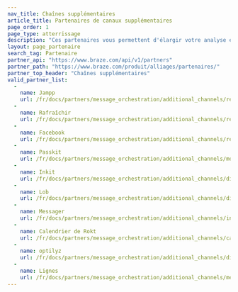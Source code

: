 ```yaml
---
nav_title: Chaînes supplémentaires
article_title: Partenaires de canaux supplémentaires
page_order: 1
page_type: atterrissage
description: "Ces partenaires vous permettent d'élargir votre analyse et vos communications en utilisant des canaux autres que ceux fournis par Braze."
layout: page_partenaire
search_tag: Partenaire
partner_api: "https://www.braze.com/api/v1/partners"
partner_path: "https://www.braze.com/produit/alliages/partenaires/"
partner_top_header: "Chaînes supplémentaires"
valid_partner_list:
  - 
    name: Jampp
    url: /fr/docs/partners/message_orchestration/additional_channels/retargeting/jampp/
  - 
    name: Rafraîchir
    url: /fr/docs/partners/message_orchestration/additional_channels/retargeting/remerge/
  - 
    name: Facebook
    url: /fr/docs/partners/message_orchestration/additional_channels/retargeting/facebook/
  - 
    name: Passkit
    url: /fr/docs/partners/message_orchestration/additional_channels/mobile_wallet/passkit/
  - 
    name: Inkit
    url: /fr/docs/partners/message_orchestration/additional_channels/direct_mail/inkit/
  - 
    name: Lob
    url: /fr/docs/partners/message_orchestration/additional_channels/direct_mail/lob/
  - 
    name: Messager
    url: /fr/docs/partners/message_orchestration/additional_channels/instant_chat/messenger/
  - 
    name: Calendrier de Rokt
    url: /fr/docs/partners/message_orchestration/additional_channels/calendar/rokt_calendar/
  - 
    name: optilyz
    url: /fr/docs/partners/message_orchestration/additional_channels/direct_mail/optilyz/
  - 
    name: Lignes
    url: /fr/docs/partners/message_orchestration/additional_channels/messaging/line/
---
```


